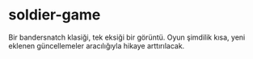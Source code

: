 # soldier-game
Bir bandersnatch klasiği, tek eksiği bir görüntü. Oyun şimdilik kısa, yeni eklenen güncellemeler aracılığıyla hikaye arttırılacak.
